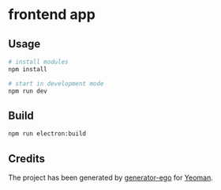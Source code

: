 # frontend app

## Usage

```bash
# install modules
npm install

# start in development mode
npm run dev
```

## Build

```bash
npm run electron:build
```

## Credits

The project has been generated by [generator-ego](https://github.com/egodigital/generator-ego) for [Yeoman](http://yeoman.io/).
